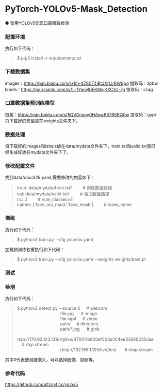 # PyTorch-YOLOv5-Mask_Detection
● 使用YOLOv5实现口罩佩戴检测

### 配置环境
执行如下代码：
> $ pip3 install -r requirements.txt
### 下载数据集 
images：https://pan.baidu.com/s/1m-4Z80T4IBtJXrlJrRW9pg  提取码：zpbw  
labels：https://pan.baidu.com/s/1L-fYqoylbEKMyiKXCXz-7g  提取码：szqg
### 口罩数据集预训练模型
链接：https://pan.baidu.com/s/1jQVOnqoy0HAswB67R8BQ0w 提取码：gypi  
将下载好的模型放在weights文件夹下。
### 数据处理
将下载好的images和labels放在data/mydata文件夹下，train.txt和valid.txt我已经生成好放在mydata文件夹下了。
### 修改配置文件
找到data/coco128.yaml,需要修改的内容如下：
> train: data/mydata/train.txt/   &nbsp;&nbsp;&nbsp;&nbsp;&nbsp;&nbsp;&nbsp;  # 训练数据路径  
> val: data/mydata/valid.txt/     &nbsp;&nbsp;&nbsp;&nbsp;&nbsp;&nbsp;&nbsp;  # 验证数据路径  
> nc: 2                            &nbsp;&nbsp;&nbsp;&nbsp;&nbsp;&nbsp;&nbsp; # num_classes=2  
> names: ['face_not_mask','face_mask'] &nbsp;&nbsp;&nbsp;&nbsp;&nbsp;&nbsp;&nbsp; # claes_name  
### 训练
执行如下代码：
>$ python3 train.py --cfg yolov5s.yaml

加载预训练权重执行如下代码：
>$ python3 train.py --cfg yolov5s.yaml --weights weights/best.pt
>
### 测试

### 检测
执行如下代码：
>$ python3 detect.py --source 0  &nbsp;&nbsp;&nbsp;&nbsp;# webcam  
&nbsp;&nbsp;&nbsp;&nbsp;&nbsp;&nbsp;&nbsp;&nbsp;&nbsp;&nbsp;&nbsp;&nbsp;&nbsp;&nbsp;&nbsp;&nbsp;&nbsp;&nbsp;&nbsp;&nbsp;&nbsp;&nbsp;&nbsp;&nbsp;&nbsp;&nbsp;&nbsp;&nbsp;&nbsp;&nbsp;&nbsp;&nbsp;&nbsp;&nbsp;&nbsp; file.jpg &nbsp;&nbsp;&nbsp;&nbsp; # image   
&nbsp;&nbsp;&nbsp;&nbsp;&nbsp;&nbsp;&nbsp;&nbsp;&nbsp;&nbsp;&nbsp;&nbsp;&nbsp;&nbsp;&nbsp;&nbsp;&nbsp;&nbsp;&nbsp;&nbsp;&nbsp;&nbsp;&nbsp;&nbsp;&nbsp;&nbsp;&nbsp;&nbsp;&nbsp;&nbsp;&nbsp;&nbsp;&nbsp;&nbsp;&nbsp; file.mp4&nbsp;&nbsp;&nbsp;&nbsp; # video  
&nbsp;&nbsp;&nbsp;&nbsp;&nbsp;&nbsp;&nbsp;&nbsp;&nbsp;&nbsp;&nbsp;&nbsp;&nbsp;&nbsp;&nbsp;&nbsp;&nbsp;&nbsp;&nbsp;&nbsp;&nbsp;&nbsp;&nbsp;&nbsp;&nbsp;&nbsp;&nbsp;&nbsp;&nbsp;&nbsp;&nbsp;&nbsp;&nbsp;&nbsp;&nbsp; path/  &nbsp;&nbsp;&nbsp;&nbsp;# directory  
&nbsp;&nbsp;&nbsp;&nbsp;&nbsp;&nbsp;&nbsp;&nbsp;&nbsp;&nbsp;&nbsp;&nbsp;&nbsp;&nbsp;&nbsp;&nbsp;&nbsp;&nbsp;&nbsp;&nbsp;&nbsp;&nbsp;&nbsp;&nbsp;&nbsp;&nbsp;&nbsp;&nbsp;&nbsp;&nbsp;&nbsp;&nbsp;&nbsp;&nbsp;&nbsp; path/*.jpg &nbsp;&nbsp;&nbsp;&nbsp; # glob  
&nbsp;&nbsp;&nbsp;&nbsp;&nbsp;&nbsp;&nbsp;&nbsp;&nbsp;&nbsp;&nbsp;&nbsp;&nbsp;&nbsp;&nbsp;&nbsp;&nbsp;&nbsp;&nbsp;&nbsp;&nbsp;&nbsp;&nbsp;&nbsp;&nbsp;&nbsp;&nbsp;&nbsp;&nbsp;&nbsp;&nbsp;&nbsp;&nbsp;&nbsp;&nbsp; rtsp://170.93.143.139/rtplive/470011e600ef003a004ee33696235daa  &nbsp;&nbsp;&nbsp;&nbsp;# rtsp stream  
&nbsp;&nbsp;&nbsp;&nbsp;&nbsp;&nbsp;&nbsp;&nbsp;&nbsp;&nbsp;&nbsp;&nbsp;&nbsp;&nbsp;&nbsp;&nbsp;&nbsp;&nbsp;&nbsp;&nbsp;&nbsp;&nbsp;&nbsp;&nbsp;&nbsp;&nbsp;&nbsp;&nbsp;&nbsp;&nbsp;&nbsp;&nbsp;&nbsp;&nbsp;&nbsp; rtmp://192.168.1.105/live/test &nbsp;&nbsp;&nbsp;&nbsp;&nbsp; # rtmp stream  
   
                            
其中0代表使用摄像头，可以选择图像、视频等。

### 参考代码
https://github.com/ultralytics/yolov5
